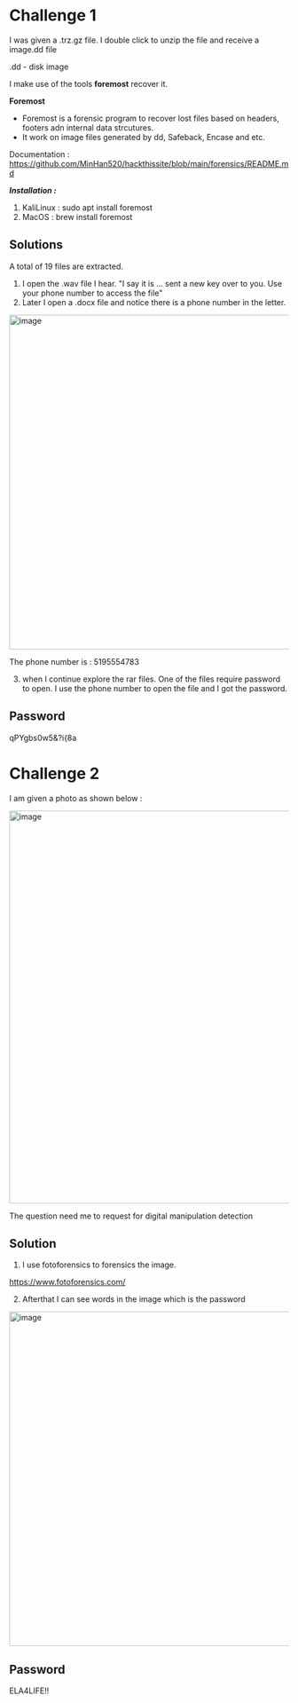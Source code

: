 # Challenge 1

I was given a .trz.gz file. 
I double click to unzip the file and receive a image.dd file

.dd - disk image

I make use of the tools <b>foremost</b> recover it. 

**Foremost**
- Foremost is a forensic program to recover lost files based on headers, footers adn internal data strcutures. 
- It work on image files generated by dd, Safeback, Encase and etc.

Documentation : https://github.com/MinHan520/hackthissite/blob/main/forensics/README.md

***Installation :***
1. KaliLinux : sudo apt install foremost
2. MacOS : brew install foremost

## Solutions
A total of 19 files are extracted. 
1. I open the .wav file I hear. 
"I say it is ... sent a new key over to you. Use your phone number to access the file"
2. Later I open a .docx file and notice there is a phone number in the letter.

<img width="603" alt="image" src="https://github.com/user-attachments/assets/2ebb7419-696e-4847-ac04-8c1352cff162" />

The phone number is : 5195554783

3. when I continue explore the rar files. One of the files require password to open. I use the phone number to open the file and I got the password. 

## Password
qPYgbs0w5&?i{8a


# Challenge 2
I am given a photo as shown below : 

<img width="708" alt="image" src="https://github.com/user-attachments/assets/90b7e1b6-fb4a-4245-a8d7-9c99401c9f37" />

The question need me to request for digital manipulation detection

## Solution
1. I use fotoforensics to forensics the image. 

https://www.fotoforensics.com/

2. Afterthat I can see words in the image which is the password

 <img width="603" alt="image" src="https://github.com/user-attachments/assets/2232f481-0b3b-494f-ae2f-92026fd124d7" />

## Password
ELA4LIFE!!
